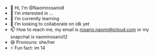 - 👋 Hi, I’m @Naomirosario8
- 👀 I’m interested in ...
- 🌱 I’m currently learning 
- 💞️ I’m looking to collaborate on idk yet
- 📫 How to reach me, my email is rosario.naomi@icloud.com or my snapchat is naomirosario12 
- 😄 Pronouns: she/her 
- ⚡ Fun fact: im 14 

<!---
Naomirosario8/Naomirosario8 is a ✨ special ✨ repository because its `README.md` (this file) appears on your GitHub profile.
You can click the Preview link to take a look at your changes.
--->
